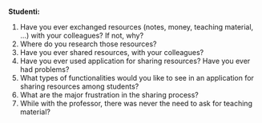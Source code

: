 **Studenti:**

1. Have you ever exchanged resources (notes, money, teaching material, ...) with your colleagues? If not, why?
2. Where do you research those resources?
3. Have you ever shared resources, with your colleagues?
4. Have you ever used application for sharing resources? Have you ever had problems?
5. What types of functionalities would you like to see in an application for sharing resources among students?
6. What are the major frustration in the sharing process?
7. While with the professor, there was never the need to ask for teaching material?
